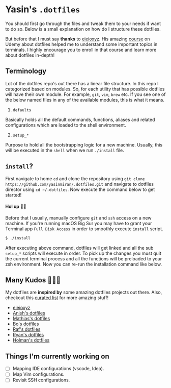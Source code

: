# Yasin's `.dotfiles`

You should first go through the files and tweak them to your needs if want to do so. Below is a small explanation on how
do I structure these dotfiles.

But before that I must say **thanks** to [eieioxyz](https://github.com/eieioxyz). His
amazing [course](https://www.udemy.com/course/dotfiles-from-start-to-finish-ish/) on Udemy about dotfiles helped me to
understand some important topics in terminals. I highly encourage you to enroll in that course and learn more about
dotfiles in-depth!

## Terminology

Lot of the dotfiles repo's out there has a linear file structure. In this repo I categorized based on modules. So, for
each utility that has possible dotfiles will have their own module. For example, `git`, `vim`, `brew` etc. If you see
one of the below named files in any of the available modules, this is what it means.

1. `defaults`

Basically holds all the default commands, functions, aliases and related configurations which are loaded to the shell
environment.

2. `setup_*`

Purpose to hold all the bootstrapping logic for a new machine. Usually, this will be executed in the `shell` when we
run `./install` file.

## `install`?

First navigate to home `cd` and clone the repository using `git clone https://github.com/yasinmiran/.dotfiles.git` and
navigate to dotfiles director using `cd ~/.dotfiles`. Now execute the command below to get started!

#### Hol up 🚧🔧

Before that I usually, manually configure `git` and `ssh` access on a new machine. If you're running macOS Big Sur you
may have to grant your Terminal app `Full Disk Access` in order to smoothly execute `install` script.

```bash
$ ./install
```

After executing above command, dotfiles will get linked and all the sub `setup_*` scripts will execute in order. To pick
up the changes you must quit the current terminal process and all the functions will be preloaded to your zsh
environment. Now you can re-run the installation command like below.

## Many Kudos 🧙🏻‍♂️

My dotfiles are **inspired by** some amazing dotfiles projects out there. Also, checkout
this [curated list](https://github.com/webpro/awesome-dotfiles) for more amazing stuff!

- [eieioxyz](https://github.com/eieioxyz/dotfiles_macos)
- [Anish's dotfiles](https://github.com/anishathalye/dotfiles)
- [Mathias's dotfiles](https://github.com/mathiasbynens/dotfiles)
- [Bo's dotfiles](https://github.com/janusboandersen/dotfiles)
- [Raf's dotfiles](https://github.com/rafaeleyng/dotfiles)
- [Ryan's dotfiles](https://github.com/ryanb/dotfiles)
- [Holman's dotfiles](https://github.com/holman/dotfiles)

## Things I'm currently working on

- [ ] Mapping IDE configurations (vscode, Idea).
- [ ] Map Vim configurations.
- [ ] Revisit SSH configurations.
